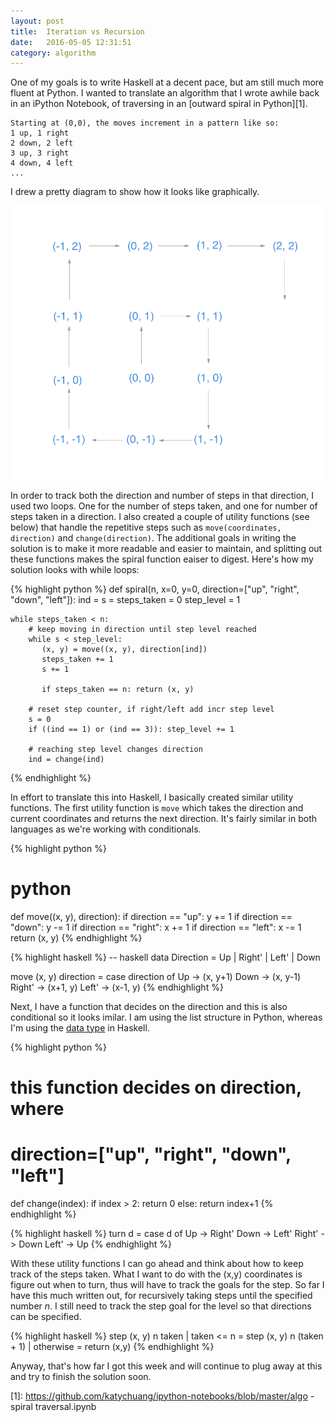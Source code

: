 ```yaml
---
layout: post
title:  Iteration vs Recursion
date:   2016-05-05 12:31:51
category: algorithm
---
```


One of my goals is to write Haskell at a decent pace, but am still much more fluent at Python. I wanted to translate an algorithm that I wrote awhile back in an iPython Notebook, of traversing in an [outward spiral in Python][1]. 

    Starting at (0,0), the moves increment in a pattern like so:
    1 up, 1 right
    2 down, 2 left
    3 up, 3 right
    4 down, 4 left
    ...

I drew a pretty diagram to show how it looks like graphically.

![](/assets/img/spiral1.png)

In order to track both the direction and number of steps in that direction, I used two loops. One for the number of steps taken, and one for number of steps taken in a direction. I also created a couple of utility functions (see below) that handle the repetitive steps such as `move(coordinates, direction)` and `change(direction)`. The additional goals in writing the solution is to make it more readable and easier to maintain, and splitting out these functions makes the spiral function eaiser to digest. Here's how my solution looks with while loops:

{% highlight python %}
def spiral(n, x=0, y=0, direction=["up", "right", "down", "left"]):
    ind = s = steps_taken = 0
    step_level = 1

    while steps_taken < n:
        # keep moving in direction until step level reached
        while s < step_level:
           (x, y) = move((x, y), direction[ind])
           steps_taken += 1
           s += 1

           if steps_taken == n: return (x, y)

        # reset step counter, if right/left add incr step level
        s = 0
        if ((ind == 1) or (ind == 3)): step_level += 1

        # reaching step level changes direction
        ind = change(ind) 
{% endhighlight %}

In effort to translate this into Haskell, I basically created similar utility functions. The first utility function is `move` which takes the direction and current coordinates and returns the next direction. It's fairly similar in both languages as we're working with conditionals.

{% highlight python %}
# python
def move((x, y), direction):
    if direction == "up": y += 1
    if direction == "down": y -= 1
    if direction == "right": x += 1
    if direction == "left": x -= 1
    return (x, y)
{% endhighlight %}

{% highlight haskell %}
-- haskell
data Direction = Up | Right' | Left' | Down

move (x, y) direction = case direction of
     Up -> (x, y+1)
     Down -> (x, y-1)
     Right' -> (x+1, y)
     Left' -> (x-1, y)
{% endhighlight %}

Next, I have a function that decides on the direction and this is also conditional so it looks imilar. I am using the list structure in Python, whereas I'm using the [data type](http://learnyouahaskell.com/making-our-own-types-and-typeclasses) in Haskell.

{% highlight python %}
# this function decides on direction, where 
# direction=["up", "right", "down", "left"]
def change(index):
    if index > 2: return 0
    else: return index+1
{% endhighlight %}
        
{% highlight haskell %}
turn d = case d of
  Up -> Right'
  Down -> Left'
  Right' -> Down
  Left' -> Up
{% endhighlight %}

With these utility functions I can go ahead and think about how to keep track of the steps taken. What I want to do with the (x,y) coordinates is figure out when to turn, thus will have to track the goals for the step. So far I have this much written out, for recursively taking steps until the specified number *n*. I still need to track the step goal for the level so that directions can be specified.

{% highlight haskell %}
step (x, y) n taken
    | taken <= n = step (x, y) n (taken + 1)
    | otherwise = return (x,y)
{% endhighlight %}

Anyway, that's how far I got this week and will continue to plug away at this and try to finish the solution soon.

[1]: https://github.com/katychuang/ipython-notebooks/blob/master/algo - spiral traversal.ipynb

